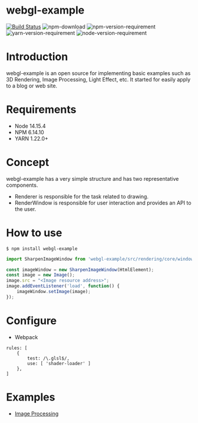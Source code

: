 # webgl-example

[![Build Status](https://github.com/gandis0713/webgl-example/workflows/Build%20and%20Test/badge.svg)](https://github.com/gandis0713/webgl-example/workflows/Build%20and%20Test/badge.svg)
![npm-download](https://img.shields.io/npm/dm/webgl-example.svg)
![npm-version-requirement](https://img.shields.io/badge/npm-6.14.10-brightgreen.svg)
![yarn-version-requirement](https://img.shields.io/badge/>=yarn-1.22.0-brightgreen.svg)
![node-version-requirement](https://img.shields.io/badge/node-14.15.4-brightgreen.svg)

Introduction
============

webgl-example is an open source for implementing basic examples such as 3D Rendering, Image Processing, Light Effect, etc. It started for easily apply to a blog or web site.


Requirements
============
- Node 14.15.4
- NPM 6.14.10
- YARN 1.22.0+


Concept
=======

webgl-example has a very simple structure and has two representative components.
- Renderer is responsible for the task related to drawing.
- RenderWindow is responsible for user interaction and provides an API to the user.

How to use
==========
~~~shell
$ npm install webgl-example
~~~
~~~Javascript
import SharpenImageWindow from 'webgl-example/src/rendering/core/window/SharpenImageWindow';

const imageWindow = new SharpenImageWindow(HtmlElement);
const image = new Image();
image.src = "<Image resource address>";
image.addEventListener('load', function() {
    imageWindow.setImage(image);
});
~~~

Configure
=========
- Webpack
~~~webpack
rules: [
    {
        test: /\.glsl$/,
        use: [ 'shader-loader' ]
    },
]
~~~

Examples
========
- [Image Processing](https://github.com/gandis0713/webgl-example/tree/master/examples/image)

